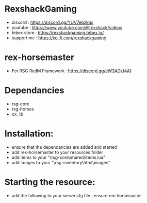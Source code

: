 # RexshackGaming
- discord : https://discord.gg/YUV7ebzkqs
- youtube : https://www.youtube.com/@rexshack/videos
- tebex store : https://rexshackgaming.tebex.io/
- support me : https://ko-fi.com/rexshackgaming

# rex-horsemaster
- For RSG RedM Framework : https://discord.gg/eW3ADkf4Af

# Dependancies
- rsg-core
- rsg-horses
- ox_lib

# Installation:
- ensure that the dependancies are added and started
- add rex-horsemaster to your resources folder
- add items to your "\rsg-core\shared\items.lua"
- add images to your "\rsg-inventory\html\images"

# Starting the resource:
- add the following to your server.cfg file : ensure rex-horsemaster
